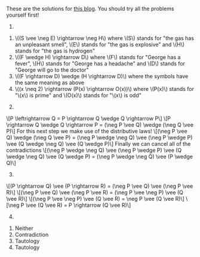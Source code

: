 These are the solutions for [this blog](/blog/2025-04-26/introduction-sentential-logic-3).
You should try all the problems yourself first!

1)

1. \\((S \vee \neg E) \rightarrow \neg H\\) where \\(S\\) stands for "the gas has an unpleasant smell", \\(E\\) stands for "the gas is explosive" and \\(H\\) stands for "the gas is hydrogen"
2. \\((F \wedge H) \rightarrow D\\) where \\(F\\) stands for "George has a fever", \\(H\\) stands for "George has a headache" and \\(D\\) stands for "George will go to the doctor"
3. \\((F \rightarrow D) \wedge (H \rightarrow D)\\) where the symbols have the same meaning as above
4. \\((x \neq 2) \rightarrow (P(x) \rightarrow O(x))\\) where \\(P(x)\\) stands for "\\(x\\) is prime" and \\(O(x)\\) stands for "\\(x\\) is odd"

2)

\\[P \leftrightarrow Q = P \rightarrow Q \wedge Q \rightarrow P\\]
\\[P \rightarrow Q \wedge Q \rightarrow P = (\neg P \vee Q) \wedge (\neg Q \vee P)\\]
For this next step we make use of the distributive laws!
\\[(\neg P \vee Q) \wedge (\neg Q \vee P) = (\neg P \wedge \neg Q) \vee (\neg P \wedge P) \vee (Q \wedge \neg Q) \vee (Q \wedge P)\\]
Finally we can cancel all of the contradictions
\\[(\neg P \wedge \neg Q) \vee (\neg P \wedge P) \vee (Q \wedge \neg Q) \vee (Q \wedge P) = (\neg P \wedge \neg Q) \vee (P \wedge Q)\\]

3)

\\[(P \rightarrow Q) \vee (P \rightarrow R) = (\neg P \vee Q) \vee (\neg P \vee R)\\]
\\[(\neg P \vee Q) \vee (\neg P \vee R) = (\neg P \vee \neg P) \vee (Q \vee R)\\]
\\[(\neg P \vee \neg P) \vee (Q \vee R) = \neg P \vee (Q \vee R)\\]
\\[\neg P \vee (Q \vee R) = P \rightarrow (Q \vee R)\\]

4)

1. Neither
2. Contradiction
3. Tautology
4. Tautology